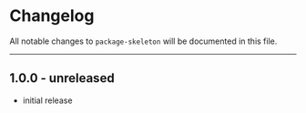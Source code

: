 # Changelog

All notable changes to `package-skeleton` will be documented in this file.

---

## 1.0.0 - unreleased

-   initial release
